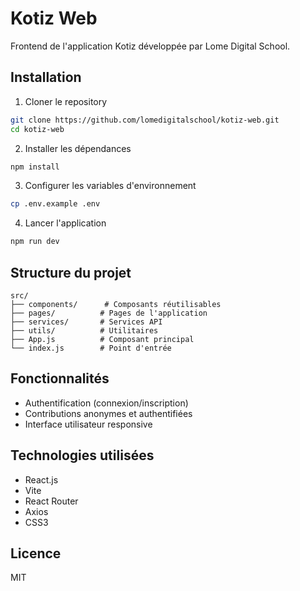 # Kotiz Web

Frontend de l'application Kotiz développée par Lome Digital School.

## Installation

1. Cloner le repository
```bash
git clone https://github.com/lomedigitalschool/kotiz-web.git
cd kotiz-web
```

2. Installer les dépendances
```bash
npm install
```

3. Configurer les variables d'environnement
```bash
cp .env.example .env
```

4. Lancer l'application
```bash
npm run dev
```

## Structure du projet

```
src/
├── components/      # Composants réutilisables
├── pages/          # Pages de l'application
├── services/       # Services API
├── utils/          # Utilitaires
├── App.js          # Composant principal
└── index.js        # Point d'entrée
```

## Fonctionnalités

- Authentification (connexion/inscription)
- Contributions anonymes et authentifiées
- Interface utilisateur responsive

## Technologies utilisées

- React.js
- Vite
- React Router
- Axios
- CSS3

## Licence

MIT